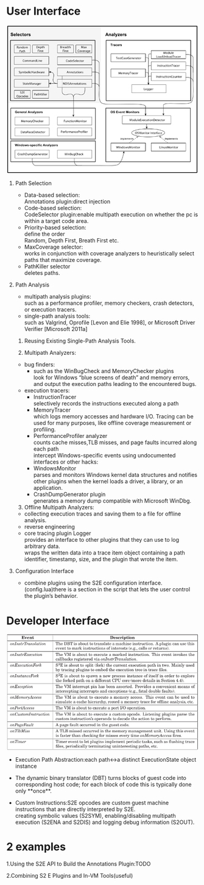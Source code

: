 # User Interface

![Fig7](./pictures/fig7.png?raw=true)  

1. Path Selection  
	* Data-based selection:  
		Annotations plugin:direct injection  
	* Code-based selection:  
		CodeSelector plugin:enable multipath execution on whether the pc is within a target code area.  
	* Priority-based selection:  
		define the order  
		Random, Depth First, Breath First etc.  
	* MaxCoverage selector:  
		works in conjunction with coverage analyzers to heuristically select paths that maximize coverage.  
	* PathKiller selector  
		deletes paths.  

2. Path Analysis  
	* multipath analysis plugins:  
		such as a performance profiler, memory checkers, crash detectors, or execution tracers.  
	* single-path analysis tools:  
		such as Valgrind, Oprofile [Levon and Elie 1998], or Microsoft Driver Verifier [Microsoft 2011a]  

	1. Reusing Existing Single-Path Analysis Tools.  

	2. Multipath Analyzers:  
	* bug finders:  
		* such as the WinBugCheck and MemoryChecker plugins  
			look for Windows “blue screens of death” and memory errors, and output the execution paths leading to the encountered bugs.  
	* execution tracers:  
		* InstructionTracer  
			selectively records the instructions executed along a path  
		* MemoryTracer  
			which logs memory accesses and hardware I/O. Tracing can be used for many purposes, like offline coverage measurement or profiling.  
		* PerformanceProfiler analyzer  
			counts cache misses,TLB misses, and page faults incurred along each path  		
	intercept Windows-specific events using undocumented interfaces or other hacks:  
		* WindowsMonitor  
			parses and monitors Windows kernel data structures and notifies other plugins when the kernel loads a driver, a library, or an application.  
		* CrashDumpGenerator plugin  
			generates a memory dump compatible with Microsoft WinDbg.  
	3. Offline Multipath Analyzers:  
	* collecting execution traces and saving them to a file for offline analysis.  
	* reverse engineering  
	* core tracing plugin Logger  
		provides an interface to other plugins that they can use to log arbitrary data.  
		wraps the written data into a trace item object containing a path identifier, timestamp, size, and the plugin that wrote the item.  

3. Configuration Interface  
	* combine plugins using the S2E configuration interface.(config.lua)there is a section in the script that lets the user control the plugin’s behavior.  

# Developer Interface

![Table II](./pictures/tableII.png?raw=true)   

 * Execution Path Abstraction:each path<->a distinct ExecutionState object instance  

 * The dynamic binary translator (DBT) turns blocks of guest code into corresponding host code; for each block of code this is typically done only \*\*once**.  

 * Custom Instructions:S2E opcodes are custom guest machine instructions that are directly interpreted by S2E.  
	creating symbolic values (S2SYM), enabling/disabling multipath execution (S2ENA and S2DIS) and logging debug information (S2OUT).  

# 2 examples

1.Using the S2E API to Build the Annotations Plugin:TODO  

2.Combining S2 E Plugins and In-VM Tools(useful)  











		




